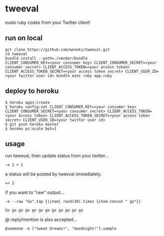 tweeval
===========

evals ruby codes from your Twitter client!

run on local
-----------

    git clone https://github.com/wenoki/tweeval.git
    cd tweeval
    bundle install --path=./vendor/bundle
    CLIENT_CONSUMER_KEY=<your consumer key> CLIENT_CONSUMER_SECRET=<your consumer secret> CLIENT_ACCESS_TOKEN=<your access token> CLIENT_ACCESS_TOKEN_SECRET=<your access token secret> CLIENT_USER_ID=<your twitter user id> bundle exec ruby app.ruby

deploy to heroku
-----------

    $ heroku apps:create
    $ heroku config:set CLIENT_CONSUMER_KEY=<your consumer key> CLIENT_CONSUMER_SECRET=<your consumer secret> CLIENT_ACCESS_TOKEN=<your access token> CLIENT_ACCESS_TOKEN_SECRET=<your access token secret> CLIENT_USER_ID=<your twitter user id>
    $ git push heroku master
    $ heroku ps:scale bot=1

usage
-----------

run tweeval, then update status from your twitter...

    -e 1 + 1

a status will be posted by tweeval immediately.

    => 2

if you want to "raw" output...

    -e --raw "Go".tap {|item| rand(20).times {item.concat " go"}}

    Go go go go go go go go go go go go

@ reply/mention is also accepted...

    @someone -e ["Sweet Dreams!", "Goodnight!"].sample